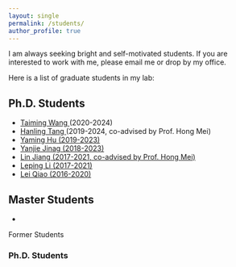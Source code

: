 ```yaml
---
layout: single
permalink: /students/
author_profile: true
---
```

I am always seeking bright and self-motivated students. If you are interested to work with me, please email me or drop by my office.

Here is a list of graduate students in my lab:

## Ph.D. Students

* [Taiming Wang ](#) (2020-2024)
* [Hanling Tang ](#) (2019-2024, co-advised by Prof. Hong Mei)
* [Yaming Hu (2019-2023)](#)
* [Yanjie Jinag (2018-2023)](#)
* [Lin Jiang (2017-2021, co-advised by Prof. Hong Mei)](#)
* [Leping Li (2017-2021)](#)
* [Lei Qiao (2016-2020)](#)

## Master Students

* []()

Former Students
### Ph.D. Students


